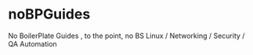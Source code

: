 # noBPGuides
No BoilerPlate Guides , to the point, no BS Linux / Networking / Security / QA Automation
